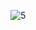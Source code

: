 ![5](https://github.com/cyber-robot1/Mastering-4-critical-SKILLS-using-CPP-17-course/assets/76911827/8b81c93b-8110-40bc-ba3a-8f86b6946d27)
